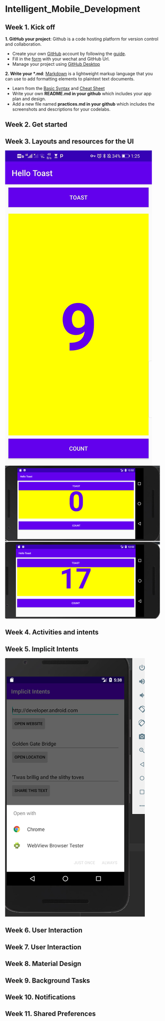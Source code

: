 # Intelligent_Mobile_Development
  
  
## Week 1. Kick off

<strong>1. GitHub your project</strong>: Github is a code hosting platform for version control and collaboration.
- Create your own [GitHub](https://github.com/) account by following the [guide](https://guides.github.com/activities/hello-world/).
- Fill in the [form](https://docs.qq.com/sheet/DRmxJek93RFdTSHNX) with your wechat and GitHub Url.
- Manage your project using [GitHub Desktop](https://desktop.github.com/)

<strong>2. Write your *.md</strong>: [Markdown](https://www.markdownguide.org/) is a lightweight markup language that you can use to add formatting elements to plaintext text documents. 
- Learn from the [Basic Syntax](https://www.markdownguide.org/basic-syntax/) and [Cheat Sheet](https://www.markdownguide.org/cheat-sheet/)
- Write your own <strong>README.md in your github</strong> which includes your app plan and design.
- Add a new file named <strong>practices.md in your github</strong> which includes the screenshots and descriptions</strong> for your codelabs.

## Week 2. Get started


## Week 3. Layouts and resources for the UI

<img src="https://github.com/LucasXavery/Intelligent_Mobile_Development/blob/HelloToast/hello%20toast.jpg" >

<img src="https://github.com/LucasXavery/Intelligent_Mobile_Development/blob/HelloToast/hello%20toast1.jpg" >

<img src="https://github.com/LucasXavery/Intelligent_Mobile_Development/blob/HelloToast/hello%20toast2.jpg" >




## Week 4. Activities and intents


## Week 5. Implicit Intents

<img src="https://github.com/LucasXavery/Intelligent_Mobile_Development/blob/master/open%20website-implicit.PNG" >



## Week 6. User Interaction


## Week 7. User Interaction


## Week 8. Material Design


## Week 9. Background Tasks


## Week 10. Notifications


## Week 11. Shared Preferences
